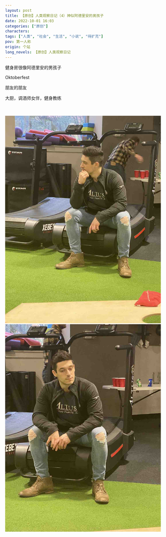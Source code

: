 ```yaml
---
layout: post
title: 【原创】人类观察日记（4）神似阿德里安的男孩子
date: 2022-10-01 16:03
categories: ["原创"]
characters: 
tags: ["人类", "社会", "生活", "小说", "待扩充"]
pov: 第一人称
origin: 个站
long_novels: 【原创】人类观察日记
---
```


健身房很像阿德里安的男孩子

Oktoberfest

朋友的朋友

大厨，调酒师女伴，健身教练

<br><br>
![](/assets/images/Alien_Journal/2022-10-01-Adrien-Brody-1.jpg)
<br>
![](/assets/images/Alien_Journal/2022-10-01-Adrien-Brody-2.jpg)
<br>
